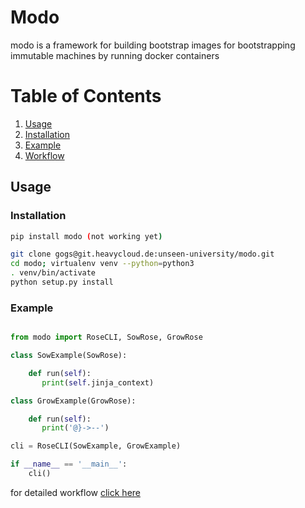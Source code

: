 # Modo

modo is a framework for building bootstrap images
for bootstrapping immutable machines by running docker containers

# Table of Contents
1. [Usage](##Usage)
2. [Installation](###Installation)
3. [Example](###Example)
4. [Workflow](docs/workflow.md)



## Usage

### Installation

```bash
pip install modo (not working yet)
```
```bash
git clone gogs@git.heavycloud.de:unseen-university/modo.git
cd modo; virtualenv venv --python=python3
. venv/bin/activate
python setup.py install
```

### Example

```python

from modo import RoseCLI, SowRose, GrowRose

class SowExample(SowRose):

    def run(self):
       print(self.jinja_context)

class GrowExample(GrowRose):

    def run(self):
       print('@}->--')

cli = RoseCLI(SowExample, GrowExample)

if __name__ == '__main__':
    cli()
```    

for detailed workflow [click here](docs/workflow.md)


